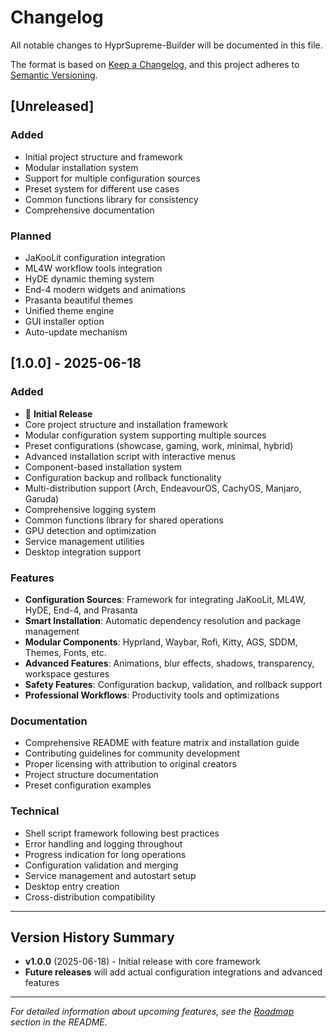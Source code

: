 # Changelog

All notable changes to HyprSupreme-Builder will be documented in this file.

The format is based on [Keep a Changelog](https://keepachangelog.com/en/1.0.0/),
and this project adheres to [Semantic Versioning](https://semver.org/spec/v2.0.0.html).

## [Unreleased]

### Added
- Initial project structure and framework
- Modular installation system
- Support for multiple configuration sources
- Preset system for different use cases
- Common functions library for consistency
- Comprehensive documentation

### Planned
- JaKooLit configuration integration
- ML4W workflow tools integration  
- HyDE dynamic theming system
- End-4 modern widgets and animations
- Prasanta beautiful themes
- Unified theme engine
- GUI installer option
- Auto-update mechanism

## [1.0.0] - 2025-06-18

### Added
- 🚀 **Initial Release**
- Core project structure and installation framework
- Modular configuration system supporting multiple sources
- Preset configurations (showcase, gaming, work, minimal, hybrid)
- Advanced installation script with interactive menus
- Component-based installation system
- Configuration backup and rollback functionality
- Multi-distribution support (Arch, EndeavourOS, CachyOS, Manjaro, Garuda)
- Comprehensive logging system
- Common functions library for shared operations
- GPU detection and optimization
- Service management utilities
- Desktop integration support

### Features
- **Configuration Sources**: Framework for integrating JaKooLit, ML4W, HyDE, End-4, and Prasanta
- **Smart Installation**: Automatic dependency resolution and package management
- **Modular Components**: Hyprland, Waybar, Rofi, Kitty, AGS, SDDM, Themes, Fonts, etc.
- **Advanced Features**: Animations, blur effects, shadows, transparency, workspace gestures
- **Safety Features**: Configuration backup, validation, and rollback support
- **Professional Workflows**: Productivity tools and optimizations

### Documentation
- Comprehensive README with feature matrix and installation guide
- Contributing guidelines for community development
- Proper licensing with attribution to original creators
- Project structure documentation
- Preset configuration examples

### Technical
- Shell script framework following best practices
- Error handling and logging throughout
- Progress indication for long operations
- Configuration validation and merging
- Service management and autostart setup
- Desktop entry creation
- Cross-distribution compatibility

---

## Version History Summary

- **v1.0.0** (2025-06-18) - Initial release with core framework
- **Future releases** will add actual configuration integrations and advanced features

---

*For detailed information about upcoming features, see the [Roadmap](README.md#-roadmap) section in the README.*

